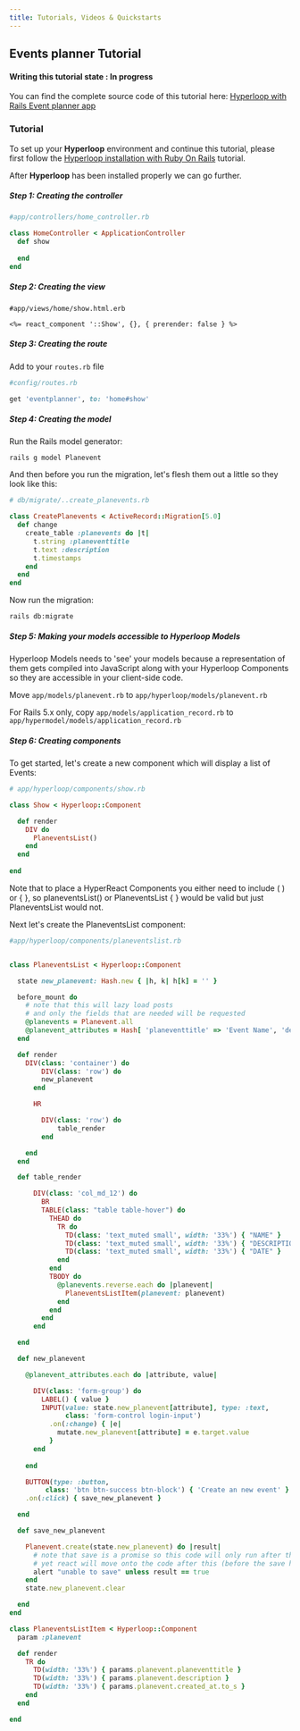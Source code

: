 ```yaml
---
title: Tutorials, Videos & Quickstarts
---
```


## <i class="flaticon-professor-teaching"></i><span class="bigfirstletter">E</span>vents planner Tutorial

#### Writing this tutorial state : In progress





You can find the complete source code of this tutorial here: [Hyperloop with Rails Event planner app](https://github.com/ruby-hyperloop/hyperloop-rails-eventsplanner)

### Tutorial

To set up your **Hyperloop** environment and continue this tutorial, please first follow the [Hyperloop installation with Ruby On Rails](/installation#rorsetup) tutorial.

After **Hyperloop** has been installed properly we can go further.


##### Step 1: Creating the controller

```ruby
#app/controllers/home_controller.rb

class HomeController < ApplicationController
  def show
    
  end
end
```

##### Step 2: Creating the view

```erb
#app/views/home/show.html.erb

<%= react_component '::Show', {}, { prerender: false } %>
```

##### Step 3: Creating the route

Add to your `routes.rb` file

```ruby
#config/routes.rb

get 'eventplanner', to: 'home#show' 
```

##### Step 4: Creating the model

Run the Rails model generator:

```
rails g model Planevent
```

And then before you run the migration, let's flesh them out a little so they look like this:

```ruby
# db/migrate/..create_planevents.rb

class CreatePlanevents < ActiveRecord::Migration[5.0]
  def change
    create_table :planevents do |t|
      t.string :planeventtitle
      t.text :description
      t.timestamps
    end
  end
end
```

Now run the migration:

```
rails db:migrate
```

##### Step 5: Making your models accessible to Hyperloop Models

Hyperloop Models needs to 'see' your models because a representation of them gets compiled into JavaScript along with your Hyperloop Components so they are accessible in your client-side code.

Move `app/models/planevent.rb` to `app/hyperloop/models/planevent.rb`

For Rails 5.x only, copy `app/models/application_record.rb` to `app/hypermodel/models/application_record.rb`

##### Step 6: Creating components

To get started, let's create a new component which will display a list of Events:

```ruby
# app/hyperloop/components/show.rb

class Show < Hyperloop::Component

  def render
    DIV do
      PlaneventsList()
    end
  end
  
end
```

Note that to place a HyperReact Components you either need to include ( ) or { }, so planeventsList() or PlaneventsList { } would be valid but just PlaneventsList would not.

Next let's create the PlaneventsList component:

```ruby
#app/hyperloop/components/planeventslist.rb


class PlaneventsList < Hyperloop::Component

  state new_planevent: Hash.new { |h, k| h[k] = '' }

  before_mount do
    # note that this will lazy load posts
    # and only the fields that are needed will be requested
    @planevents = Planevent.all
    @planevent_attributes = Hash[ 'planeventtitle' => 'Event Name', 'description' => 'Description']
  end

  def render
    DIV(class: 'container') do
    	DIV(class: 'row') do
      	new_planevent
      end

      HR

    	DIV(class: 'row') do
    		table_render
    	end

    end
  end

  def table_render

      DIV(class: 'col_md_12') do
        BR
        TABLE(class: "table table-hover") do
          THEAD do
            TR do
              TD(class: 'text_muted small', width: '33%') { "NAME" }
              TD(class: 'text_muted small', width: '33%') { "DESCRIPTION" }
              TD(class: 'text_muted small', width: '33%') { "DATE" }
            end
          end
          TBODY do
            @planevents.reverse.each do |planevent|
              PlaneventsListItem(planevent: planevent)
            end
          end
        end
      end

  end

  def new_planevent

  	@planevent_attributes.each do |attribute, value|

      DIV(class: 'form-group') do
        LABEL() { value } 
        INPUT(value: state.new_planevent[attribute], type: :text,
              class: 'form-control login-input')
          .on(:change) { |e|
            mutate.new_planevent[attribute] = e.target.value
          }
      end
   
    end

    BUTTON(type: :button,
         class: 'btn btn-success btn-block') { 'Create an new event' }
    .on(:click) { save_new_planevent }

  end

  def save_new_planevent

    Planevent.create(state.new_planevent) do |result|
      # note that save is a promise so this code will only run after the save
      # yet react will move onto the code after this (before the save happens)
      alert "unable to save" unless result == true
    end
    state.new_planevent.clear

  end
end

class PlaneventsListItem < Hyperloop::Component
  param :planevent

  def render
  	TR do
      TD(width: '33%') { params.planevent.planeventtitle }
      TD(width: '33%') { params.planevent.description }
      TD(width: '33%') { params.planevent.created_at.to_s }
    end
  end

end

```
